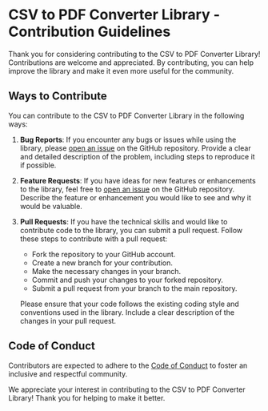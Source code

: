 # CSV to PDF Converter Library - Contribution Guidelines

Thank you for considering contributing to the CSV to PDF Converter Library! Contributions are welcome and appreciated. By contributing, you can help improve the library and make it even more useful for the community.

## Ways to Contribute

You can contribute to the CSV to PDF Converter Library in the following ways:

1. **Bug Reports**: If you encounter any bugs or issues while using the library, please [open an issue](https://github.com/GalShamir8/CsvToPdfConvertor/issues) on the GitHub repository. Provide a clear and detailed description of the problem, including steps to reproduce it if possible.

2. **Feature Requests**: If you have ideas for new features or enhancements to the library, feel free to [open an issue](https://github.com/GalShamir8/CsvToPdfConvertor/issues) on the GitHub repository. Describe the feature or enhancement you would like to see and why it would be valuable.

3. **Pull Requests**: If you have the technical skills and would like to contribute code to the library, you can submit a pull request. Follow these steps to contribute with a pull request:

    - Fork the repository to your GitHub account.
    - Create a new branch for your contribution.
    - Make the necessary changes in your branch.
    - Commit and push your changes to your forked repository.
    - Submit a pull request from your branch to the main repository.

   Please ensure that your code follows the existing coding style and conventions used in the library. Include a clear description of the changes in your pull request.

## Code of Conduct

Contributors are expected to adhere to the [Code of Conduct](https://github.com/GalShamir8/CsvToPdfConvertor/CODE_OF_CONDUCT.md) to foster an inclusive and respectful community.


We appreciate your interest in contributing to the CSV to PDF Converter Library! Thank you for helping to make it better.
